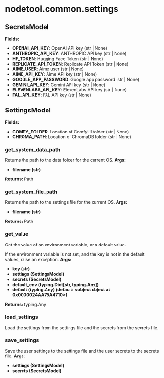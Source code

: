 # nodetool.common.settings

## SecretsModel

**Fields:**
- **OPENAI_API_KEY**: OpenAI API key (str | None)
- **ANTHROPIC_API_KEY**: ANTHROPIC API key (str | None)
- **HF_TOKEN**: Hugging Face Token (str | None)
- **REPLICATE_API_TOKEN**: Replicate API Token (str | None)
- **AIME_USER**: Aime user (str | None)
- **AIME_API_KEY**: Aime API key (str | None)
- **GOOGLE_APP_PASSWORD**: Google app password (str | None)
- **GEMINI_API_KEY**: Gemini API key (str | None)
- **ELEVENLABS_API_KEY**: ElevenLabs API key (str | None)
- **FAL_API_KEY**: FAL API key (str | None)


## SettingsModel

**Fields:**
- **COMFY_FOLDER**: Location of ComfyUI folder (str | None)
- **CHROMA_PATH**: Location of ChromaDB folder (str | None)


### get_system_data_path

Returns the path to the data folder for the current OS.
**Args:**
- **filename (str)**

**Returns:** Path

### get_system_file_path

Returns the path to the settings file for the current OS.
**Args:**
- **filename (str)**

**Returns:** Path

### get_value

Get the value of an environment variable, or a default value.

If the environment variable is not set, and the key is not in the
default values, raise an exception.
**Args:**
- **key (str)**
- **settings (SettingsModel)**
- **secrets (SecretsModel)**
- **default_env (typing.Dict[str, typing.Any])**
- **default (typing.Any) (default: <object object at 0x0000024AA75A4710>)**

**Returns:** typing.Any

### load_settings

Load the settings from the settings file and the secrets from the secrets file.
### save_settings

Save the user settings to the settings file and the user secrets to the secrets file.
**Args:**
- **settings (SettingsModel)**
- **secrets (SecretsModel)**

